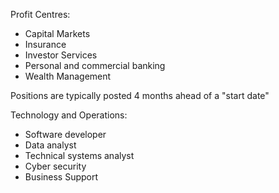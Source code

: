 Profit Centres:
- Capital Markets
- Insurance
- Investor Services
- Personal and commercial banking
- Wealth Management

Positions are typically posted 4 months ahead of a "start date"

Technology and Operations:
- Software developer
- Data analyst
- Technical systems analyst
- Cyber security
- Business Support

